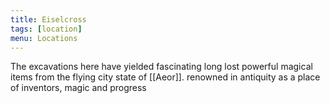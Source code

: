 ```yaml
---
title: Eiselcross
tags: [location]
menu: Locations
---
```


The excavations here have yielded fascinating long lost powerful magical items from the flying city state of [[Aeor]]. renowned in antiquity as a place of inventors, magic and progress